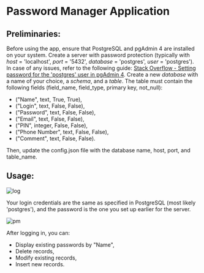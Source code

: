 # Password Manager Application

## Preliminaries:

Before using the app, ensure that PostgreSQL and pgAdmin 4 are installed on your system. Create a server with password protection (typically with *host* = 'localhost', *port* = '5432', *database* = 'postgres', *user* = 'postgres').
In case of any issues, refer to the following guide: [Stack Overflow - Setting password for the 'postgres' user in pgAdmin 4](https://stackoverflow.com/questions/64198359/pg-admin-4-password-for-postgres-user-when-trying-to-connect-to-postgresql-1).
Create a new *database* with a name of your choice, a *schema*, and a *table*. The table must contain the following fields (field_name, field_type, primary key, not_null):
- ("Name", text, True, True),
- ("Login", text, False, False),
- ("Password", text, False, False),
- ("Email", text, False, False),
- ("PIN", integer, False, False),
- ("Phone Number", text, False, False),
- ("Comment", text, False, False).
  
Then, update the config.json file with the database name, host, port, and table_name.

## Usage:
![log](https://github.com/dariusz-piekarz/tkinter_postgres_password_manager/assets/162720843/2fc2ac27-84f6-4eb3-8a3e-7b9545fcd698)

Your login credentials are the same as specified in PostgreSQL (most likely 'postgres'), and the password is the one you set up earlier for the server.

![pm](https://github.com/dariusz-piekarz/tkinter_postgres_password_manager/assets/162720843/501c183b-e587-437f-a6ff-2ae624300fc5)

After logging in, you can:
- Display existing passwords by "Name",
- Delete records,
- Modify existing records,
- Insert new records.

